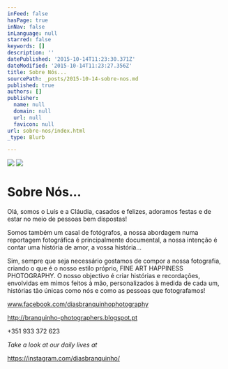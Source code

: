```yaml
---
inFeed: false
hasPage: true
inNav: false
inLanguage: null
starred: false
keywords: []
description: ''
datePublished: '2015-10-14T11:23:30.371Z'
dateModified: '2015-10-14T11:23:27.356Z'
title: Sobre Nós...
sourcePath: _posts/2015-10-14-sobre-nos.md
published: true
authors: []
publisher:
  name: null
  domain: null
  url: null
  favicon: null
url: sobre-nos/index.html
_type: Blurb

---
```

![](https://the-grid-user-content.s3-us-west-2.amazonaws.com/43942dd3-84dd-46ba-b6ec-60d21367781f.jpg)
![](https://the-grid-user-content.s3-us-west-2.amazonaws.com/fb21edc5-c4f7-4b8f-844b-a4f80f15dcd2.png)

# Sobre Nós...

Olá, somos o Luís e a Cláudia, casados e felizes,
adoramos festas e de estar no meio de pessoas bem dispostas!

Somos também um casal de fotógrafos, a nossa
abordagem numa reportagem fotográfica é principalmente documental, a nossa
intenção é contar uma história de amor, a vossa história...

Sim, sempre que seja necessário gostamos de compor a
nossa fotografia, criando o que é o nosso estilo próprio, FINE ART HAPPINESS
PHOTOGRAPHY. O nosso objectivo é criar histórias e recordações, envolvidas em
mimos feitos à mão, personalizados à medida de cada um, histórias tão únicas
como nós e como as pessoas que fotografamos!

www.facebook.com/diasbranquinhophotography

http://branquinho-photographers.blogspot.pt

+351 933 372 623

_Take a look at our daily lives at_

https://instagram.com/diasbranquinho/